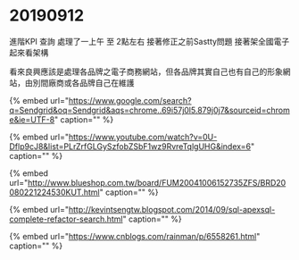 # 20190912

進階KPI 查詢 處理了一上午 至 2點左右 接著修正之前Sastty問題 接著架全國電子起來看架構

看來良興應該是處理各品牌之電子商務網站，但各品牌其實自己也有自己的形象網站，由別間廠商或各品牌自己在維護

{% embed url="https://www.google.com/search?q=Sendgrid&oq=Sendgrid&aqs=chrome..69i57j0l5.879j0j7&sourceid=chrome&ie=UTF-8" caption="" %}

{% embed url="https://www.youtube.com/watch?v=0U-Dflp9cJ8&list=PLrZrfGLGySzfobZSbF1wz9RvreTqlgUHG&index=6" caption="" %}

{% embed url="http://www.blueshop.com.tw/board/FUM20041006152735ZFS/BRD20080221224530KUT.html" caption="" %}

{% embed url="http://kevintsengtw.blogspot.com/2014/09/sql-apexsql-complete-refactor-search.html" caption="" %}

{% embed url="https://www.cnblogs.com/rainman/p/6558261.html" caption="" %}

